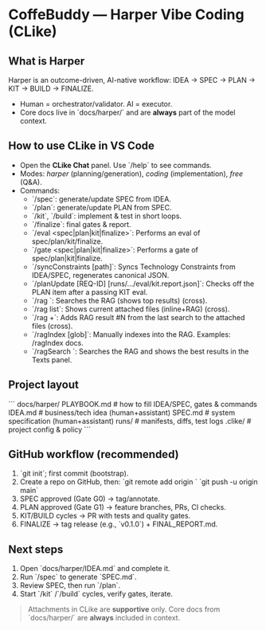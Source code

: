 # CoffeBuddy — Harper Vibe Coding (CLike)

## What is Harper
Harper is an outcome-driven, AI-native workflow: IDEA → SPEC → PLAN → KIT → BUILD → FINALIZE.
- Human = orchestrator/validator. AI = executor.
- Core docs live in \`docs/harper/\` and are **always** part of the model context.

## How to use CLike in VS Code
- Open the **CLike Chat** panel. Use \`/help\` to see commands.
- Modes: *harper* (planning/generation), *coding* (implementation), *free* (Q&A).
- Commands:
  - \`/spec\`: generate/update SPEC from IDEA.
  - \`/plan\`: generate/update PLAN from SPEC.
  - \`/kit\`, \`/build\`: implement & test in short loops.
  - \`/finalize\`: final gates & report.
  - \`/eval <spec|plan|kit|finalize>\`: Performs an eval of spec/plan/kit/finalize.
  - \`/gate <spec|plan|kit|finalize>\`: Performs a gate of spec/plan|kit|finalize. 
  - \`/syncConstraints [path]\`: Syncs Technology Constraints from IDEA/SPEC, regenerates canonical JSON.
  - \`/planUpdate [REQ-ID] [runs/.../eval/kit.report.json]\`: Checks off the PLAN item after a passing KIT eval.
  - \`/rag <query>\`: Searches the RAG (shows top results) (cross).
  - \`/rag list\`: Shows current attached files (inline+RAG) (cross).
  - \`/rag +<N>\`: Adds RAG result #N from the last search to the attached files (cross).
  - \`/ragIndex [glob]\`: Manually indexes into the RAG. Examples: /ragIndex docs.
  - \`/ragSearch <query>\`: Searches the RAG and shows the best results in the Texts panel.

## Project layout
\`\`\`
docs/harper/
  PLAYBOOK.md   # how to fill IDEA/SPEC, gates & commands
  IDEA.md       # business/tech idea (human+assistant)
  SPEC.md       # system specification (human+assistant)
runs/           # manifests, diffs, test logs
.clike/         # project config & policy
\`\`\`

## GitHub workflow (recommended)
1. \`git init\`; first commit (bootstrap).
2. Create a repo on GitHub, then:
   \`git remote add origin <your-repo-url>\`
   \`git push -u origin main\`
3. SPEC approved (Gate G0) → tag/annotate.
4. PLAN approved (Gate G1) → feature branches, PRs, CI checks.
5. KIT/BUILD cycles → PR with tests and quality gates.
6. FINALIZE → tag release (e.g., \`v0.1.0\`) + FINAL_REPORT.md.

## Next steps
1. Open \`docs/harper/IDEA.md\` and complete it.
2. Run \`/spec\` to generate \`SPEC.md\`.
3. Review SPEC, then run \`/plan\`.
4. Start \`/kit\` /\`/build\` cycles, verify gates, iterate.

> Attachments in CLike are **supportive** only. Core docs from \`docs/harper/\` are **always** included in context.